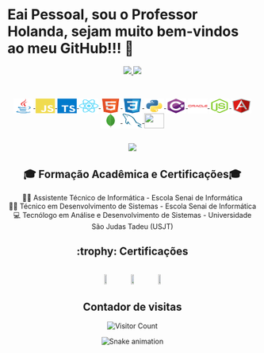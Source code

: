 <!--
**matheusholannda/matheusholannda** is a ✨ _special_ ✨ repository because its `README.md` (this file) appears on your GitHub profile.

Here are some ideas to get you started:

- 🔭 I’m currently working on ...
- 🌱 I’m currently learning ...
- 👯 I’m looking to collaborate on ...
- 🤔 I’m looking for help with ...
- 💬 Ask me about ...
- 📫 How to reach me: ...
- 😄 Pronouns: ...
- ⚡ Fun fact: ...
-->
<h1> Eai Pessoal, sou o Professor Holanda, sejam muito bem-vindos ao meu GitHub!!! 👋</h1>
<div align="center">
  <a href="https://github.com/matheusholannda">
  <img height="180em" src="https://github-readme-stats.vercel.app/api?username=matheusholannda&show_icons=true&theme=radical"/>
  <img height="180em" src="https://github-readme-stats.vercel.app/api/top-langs/?username=matheusholannda&layout=compact&theme=radical"/>
</div>
  
##
<div align="center" style="display: inline_block"><br>
  <img align="center" alt="" height="30" width="40" src="https://raw.githubusercontent.com/devicons/devicon/master/icons/java/java-original.svg">
  <img align="center" alt="" height="30" width="40" src="https://raw.githubusercontent.com/devicons/devicon/master/icons/javascript/javascript-plain.svg">
  <img align="center" alt="" height="30" width="40" src="https://raw.githubusercontent.com/devicons/devicon/master/icons/typescript/typescript-plain.svg">
  <img align="center" alt="" height="30" width="40" src="https://raw.githubusercontent.com/devicons/devicon/master/icons/react/react-original.svg">
  <img align="center" alt="" height="30" width="40" src="https://raw.githubusercontent.com/devicons/devicon/master/icons/html5/html5-original.svg">
  <img align="center" alt="" height="30" width="40" src="https://raw.githubusercontent.com/devicons/devicon/master/icons/css3/css3-original.svg">
  <img align="center" alt="" height="30" width="40" src="https://raw.githubusercontent.com/devicons/devicon/master/icons/python/python-original.svg">
  <img align="center" alt="" height="30" width="40" src="https://raw.githubusercontent.com/devicons/devicon/master/icons/csharp/csharp-original.svg">
  <img align="center" alt="" height="30" width="40" src="https://raw.githubusercontent.com/devicons/devicon/master/icons/oracle/oracle-original.svg">
  <img align="center" alt="" height="30" width="40" src="https://raw.githubusercontent.com/devicons/devicon/master/icons/nodejs/nodejs-original.svg">
  <img align="center" alt="" height="30" width="40" src="https://raw.githubusercontent.com/devicons/devicon/master/icons/angularjs/angularjs-original.svg">
  <img align="center" alt="" height="30" width="40" src="https://raw.githubusercontent.com/devicons/devicon/master/icons/mongodb/mongodb-original.svg">
  <img align="center" alt="" height="30" width="40" src="https://raw.githubusercontent.com/devicons/devicon/master/icons/mysql/mysql-original.svg">
  <img align="center" alt="" height="30" width="40" src="https://cdn.jsdelivr.net/gh/devicons/devicon/icons/bootstrap/bootstrap-original.svg">
</div>

##
<div align="center">
  <a href="https://www.linkedin.com/in/matheusholannda/" target="_blank"><img src="https://img.shields.io/badge/-LinkedIn-%230077B5?style=for-the-badge&logo=linkedin&logoColor=white" target="_blank"></a> 
</div>
  
##
<div align="center">
  <h2>🎓 Formação Acadêmica e Certificações🎓</h2>
 👨‍💻  Assistente Técnico de Informática - Escola Senai de Informática <br>
 👨‍💻  Técnico em Desenvolvimento de Sistemas - Escola Senai de Informática <br>
 💻  Tecnólogo em Análise e Desenvolvimento de Sistemas - Universidade São Judas Tadeu (USJT) <br>
</div>
  
##
<div align="center">
  <h2>:trophy: Certificações</h2><br>
  <img width="10%" height="10%"  src="https://user-images.githubusercontent.com/11337507/156904626-3f9891b6-e8ec-4288-b06f-622ff0f52d14.png"/>
  <img width="10%" height="10%"  src="https://images.credly.com/size/340x340/images/3be57d7c-55de-4119-9ca9-738e20c0fae0/Scrum-Foundation-Professional-Certificate-SFPC-2021_.png"/>
  <img width="10%" height="10%"  src="https://mlohrktvfr9b.i.optimole.com/cb:tVDx~16b5e/w:702/h:702/q:mauto/https://www.nerdstickers.com.br/wp-content/uploads/2020/12/adesivo-extreme-go-horse-ns.png"/>
</div>
 
##
<div align="center">
  <h2>Contador de visitas</h2> 
  
  ![Visitor Count](https://profile-counter.glitch.me/matheusholannda/count.svg)  

  ![Snake animation](https://github.com/matheusholannda/matheusholannda/blob/output/github-contribution-grid-snake.svg)
  
</div>
 
